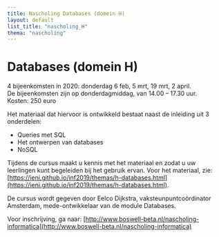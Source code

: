 ```yaml
---
title: Nascholing Databases (domein H)
layout: default
list_title: "nascholing_H"
thema: "nascholing"
---
```


# Databases (domein H)

4 bijeenkomsten in 2020: donderdag 6 feb, 5 mrt, 19 mrt, 2 april. <br/>
De bijeenkomsten zijn op donderdagmiddag, van 14.00 – 17.30 uur. <br/>
Kosten: 250 euro

Het materiaal dat hiervoor is ontwikkeld bestaat naast de inleiding uit 3 onderdelen:
- Queries met SQL
- Het ontwerpen van databases
- NoSQL

Tijdens de cursus maakt u kennis met het materiaal en zodat u uw leerlingen kunt begeleiden bij het gebruik ervan. Voor het materiaal, zie: [https://ieni.github.io/inf2019/themas/h-databases.html](https://ieni.github.io/inf2019/themas/h-databases.html).

De cursus wordt gegeven door Eelco Dijkstra, vaksteunpuntcoördinator Amsterdam, mede-ontwikkelaar van de module Databases.

Voor inschrijving, ga naar: [http://www.boswell-beta.nl/nascholing-informatica](http://www.boswell-beta.nl/nascholing-informatica)
